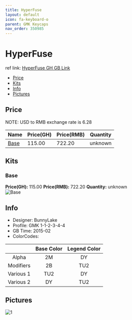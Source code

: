 ```yaml
---
title: HyperFuse
layout: default
icon: fa-keyboard-o
parent: GMK Keycaps
nav_order: 350985
---
```


# HyperFuse

ref link: [HyperFuse GH GB Link](https://geekhack.org/index.php?topic=68198.0)

* [Price](#price)
* [Kits](#kits)
* [Info](#info)
* [Pictures](#pictures)


## Price  
NOTE: USD to RMB exchange rate is 6.28

| Name          | Price(GH)    |  Price(RMB) | Quantity |
| ------------- | ------------ |  ---------- | -------- |
|[Base](#base)|115.00|722.20|unknown|


## Kits
### Base
**Price(GH):** 115.00    **Price(RMB):** 722.20    **Quantity:** unknown  
<img src="{{ 'assets/images/gmk-keycaps/hyperfuse/kits_pics/base.png' | relative_url }}" alt="Base" class="image featured">


## Info
* Designer: BunnyLake
* Profile: GMK 1-1-2-3-4-4
* GB Time: 2015-02
* ColorCodes:  

| |Base Color     | Legend Color
| :-------------: | :-------------: | :------------:
|Alpha|2M|DY
|Modifiers|2B|TU2
|Various 1|TU2|DY
|Various 2|DY|TU2


## Pictures
<img src="{{ 'assets/images/gmk-keycaps/hyperfuse/rendering_pics/1.jpg' | relative_url }}" alt="1" class="image featured">
